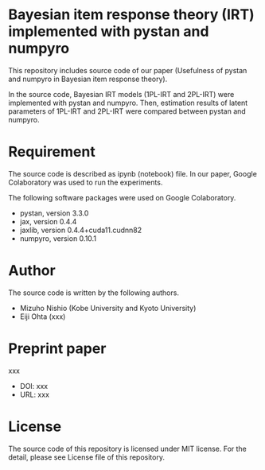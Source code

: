 # Bayesian item response theory (IRT) implemented with pystan and numpyro
This repository includes source code of our paper (Usefulness of pystan and numpyro in Bayesian item response theory).

In the source code, Bayesian IRT models (1PL-IRT and 2PL-IRT) were implemented with pystan and numpyro.
Then, estimation results of latent parameters of 1PL-IRT and 2PL-IRT were compared between pystan and numpyro. 


# Requirement
The source code is described as ipynb (notebook) file. 
In our paper, Google Colaboratory was used to run the experiments. 

The following software packages were used on Google Colaboratory.

* pystan, version 3.3.0
* jax, version 0.4.4
* jaxlib, version 0.4.4+cuda11.cudnn82
* numpyro, version 0.10.1


# Author 
The source code is written by the following authors.

* Mizuho Nishio (Kobe University and Kyoto University)
* Eiji Ohta (xxx) 


# Preprint paper
xxx

* DOI: xxx 
* URL: xxx 


# License
The source code of this repository is licensed under MIT license. For the detail, please see License file of this repository.

